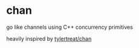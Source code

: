 # chan

go like channels using C++ concurrency primitives

heavily inspired by [tylertreat/chan](https://github.com/tylertreat/chan)
